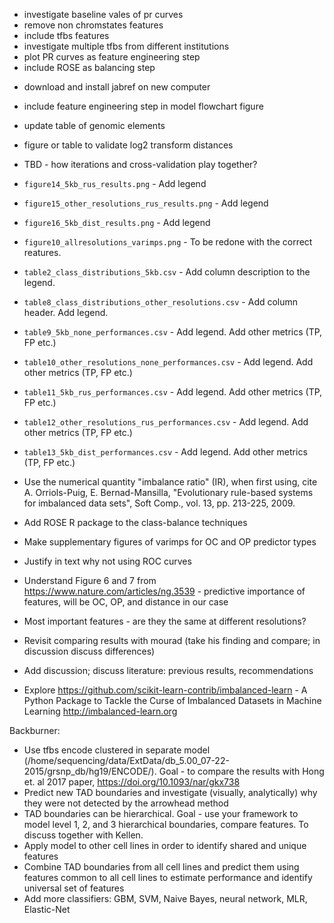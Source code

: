 
+ investigate baseline vales of pr curves
+ remove non chromstates features
+ include tfbs features 
+ investigate multiple tfbs from different institutions
+ plot PR curves as feature engineering step
+ include ROSE as balancing step
- download and install jabref on new computer
+ include feature engineering step in model flowchart figure
- update table of genomic elements

- figure or table to validate log2 transform distances

- TBD - how iterations and cross-validation play together?

- `figure14_5kb_rus_results.png` - Add legend
- `figure15_other_resolutions_rus_results.png` - Add legend
- `figure16_5kb_dist_results.png` - Add legend
- `figure10_allresolutions_varimps.png` - To be redone with the correct reatures.

- `table2_class_distributions_5kb.csv` - Add column description to the legend.
- `table8_class_distributions_other_resolutions.csv` - Add column header. Add legend.
- `table9_5kb_none_performances.csv` - Add legend. Add other metrics (TP, FP etc.)
- `table10_other_resolutions_none_performances.csv` - Add legend. Add other metrics (TP, FP etc.)
- `table11_5kb_rus_performances.csv` - Add legend. Add other metrics (TP, FP etc.)
- `table12_other_resolutions_rus_performances.csv` - Add legend. Add other metrics (TP, FP etc.)
- `table13_5kb_dist_performances.csv` - Add legend. Add other metrics (TP, FP etc.)


- Use the numerical quantity "imbalance ratio" (IR), when first using, cite A. Orriols-Puig, E. Bernad-Mansilla, "Evolutionary rule-based systems for imbalanced data sets", Soft Comp., vol. 13, pp. 213-225, 2009.
- Add ROSE R package to the class-balance techniques
- Make supplementary figures of varimps for OC and OP predictor types
- Justify in text why not using ROC curves
- Understand Figure 6 and 7 from https://www.nature.com/articles/ng.3539 - predictive importance of features, will be OC, OP, and distance in our case
- Most important features - are they the same at different resolutions?
- Revisit comparing results with mourad (take his finding and compare; in discussion discuss differences)
- Add discussion; discuss literature: previous results, recommendations
- Explore https://github.com/scikit-learn-contrib/imbalanced-learn - A Python Package to Tackle the Curse of Imbalanced Datasets in Machine Learning http://imbalanced-learn.org

Backburner: 

- Use tfbs encode clustered in separate model (/home/sequencing/data/ExtData/db_5.00_07-22-2015/grsnp_db/hg19/ENCODE/). Goal - to compare the results with Hong et. al 2017 paper, https://doi.org/10.1093/nar/gkx738
- Predict new TAD boundaries and investigate (visually, analytically) why they were not detected by the arrowhead method
- TAD boundaries can be hierarchical. Goal - use your framework to model level 1, 2, and 3 hierarchical boundaries, compare features. To discuss together with Kellen.
- Apply model to other cell lines in order to identify shared and unique features
- Combine TAD boundaries from all cell lines and predict them using features common to all cell lines to estimate performance and identify universal set of features
- Add more classifiers: GBM, SVM, Naive Bayes, neural network, MLR, Elastic-Net 
 